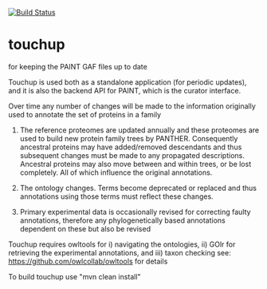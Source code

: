 [![Build Status](https://travis-ci.org/geneontology/touchup.svg?branch=master)](https://travis-ci.org/geneontology/touchup)

# touchup
for keeping the PAINT GAF files up to date

Touchup is used both as a standalone application (for periodic updates), and it is also the backend API for PAINT, which is the curator interface.

Over time any number of changes will be made to the information originally used to annotate the set of proteins in a family

1. The reference proteomes are updated annually and these proteomes are used to build new protein family trees by PANTHER. Consequently ancestral proteins may have added/removed descendants and thus subsequent changes must be made to any propagated descriptions. Ancestral proteins may also move between and within trees, or be lost completely. All of which influence the original annotations.

2. The ontology changes. Terms become deprecated or replaced and thus annotations using those terms must reflect these changes.

3. Primary experimental data is occasionally revised for correcting faulty annotations, therefore any phylogenetically based annotations dependent on these but also be revised

Touchup requires owltools for i) navigating the ontologies, ii) GOlr for retrieving the experimental annotations, and iii) taxon checking see: https://github.com/owlcollab/owltools for details

To build touchup use "mvn clean install"
